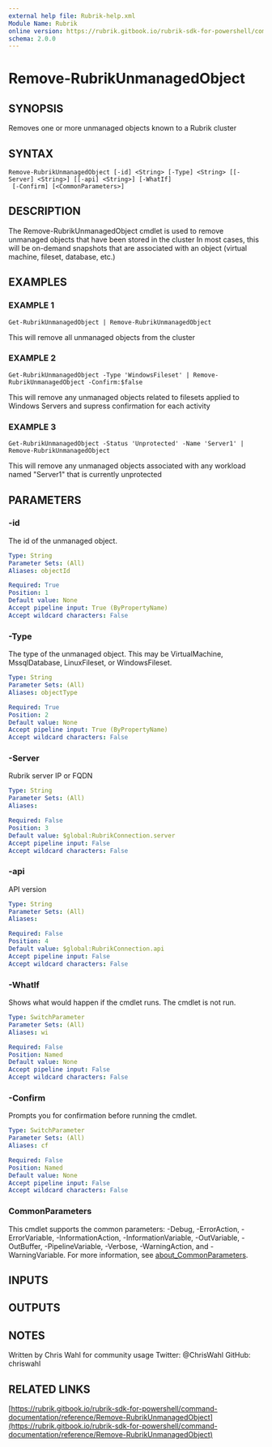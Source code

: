 ```yaml
---
external help file: Rubrik-help.xml
Module Name: Rubrik
online version: https://rubrik.gitbook.io/rubrik-sdk-for-powershell/command-documentation/reference/Remove-RubrikUnmanagedObject
schema: 2.0.0
---
```


# Remove-RubrikUnmanagedObject

## SYNOPSIS
Removes one or more unmanaged objects known to a Rubrik cluster

## SYNTAX

```
Remove-RubrikUnmanagedObject [-id] <String> [-Type] <String> [[-Server] <String>] [[-api] <String>] [-WhatIf]
 [-Confirm] [<CommonParameters>]
```

## DESCRIPTION
The Remove-RubrikUnmanagedObject cmdlet is used to remove unmanaged objects that have been stored in the cluster
In most cases, this will be on-demand snapshots that are associated with an object (virtual machine, fileset, database, etc.)

## EXAMPLES

### EXAMPLE 1
```
Get-RubrikUnmanagedObject | Remove-RubrikUnmanagedObject
```

This will remove all unmanaged objects from the cluster

### EXAMPLE 2
```
Get-RubrikUnmanagedObject -Type 'WindowsFileset' | Remove-RubrikUnmanagedObject -Confirm:$false
```

This will remove any unmanaged objects related to filesets applied to Windows Servers and supress confirmation for each activity

### EXAMPLE 3
```
Get-RubrikUnmanagedObject -Status 'Unprotected' -Name 'Server1' | Remove-RubrikUnmanagedObject
```

This will remove any unmanaged objects associated with any workload named "Server1" that is currently unprotected

## PARAMETERS

### -id
The id of the unmanaged object.

```yaml
Type: String
Parameter Sets: (All)
Aliases: objectId

Required: True
Position: 1
Default value: None
Accept pipeline input: True (ByPropertyName)
Accept wildcard characters: False
```

### -Type
The type of the unmanaged object.
This may be VirtualMachine, MssqlDatabase, LinuxFileset, or WindowsFileset.

```yaml
Type: String
Parameter Sets: (All)
Aliases: objectType

Required: True
Position: 2
Default value: None
Accept pipeline input: True (ByPropertyName)
Accept wildcard characters: False
```

### -Server
Rubrik server IP or FQDN

```yaml
Type: String
Parameter Sets: (All)
Aliases:

Required: False
Position: 3
Default value: $global:RubrikConnection.server
Accept pipeline input: False
Accept wildcard characters: False
```

### -api
API version

```yaml
Type: String
Parameter Sets: (All)
Aliases:

Required: False
Position: 4
Default value: $global:RubrikConnection.api
Accept pipeline input: False
Accept wildcard characters: False
```

### -WhatIf
Shows what would happen if the cmdlet runs.
The cmdlet is not run.

```yaml
Type: SwitchParameter
Parameter Sets: (All)
Aliases: wi

Required: False
Position: Named
Default value: None
Accept pipeline input: False
Accept wildcard characters: False
```

### -Confirm
Prompts you for confirmation before running the cmdlet.

```yaml
Type: SwitchParameter
Parameter Sets: (All)
Aliases: cf

Required: False
Position: Named
Default value: None
Accept pipeline input: False
Accept wildcard characters: False
```

### CommonParameters
This cmdlet supports the common parameters: -Debug, -ErrorAction, -ErrorVariable, -InformationAction, -InformationVariable, -OutVariable, -OutBuffer, -PipelineVariable, -Verbose, -WarningAction, and -WarningVariable. For more information, see [about_CommonParameters](http://go.microsoft.com/fwlink/?LinkID=113216).

## INPUTS

## OUTPUTS

## NOTES
Written by Chris Wahl for community usage
Twitter: @ChrisWahl
GitHub: chriswahl

## RELATED LINKS

[https://rubrik.gitbook.io/rubrik-sdk-for-powershell/command-documentation/reference/Remove-RubrikUnmanagedObject](https://rubrik.gitbook.io/rubrik-sdk-for-powershell/command-documentation/reference/Remove-RubrikUnmanagedObject)

